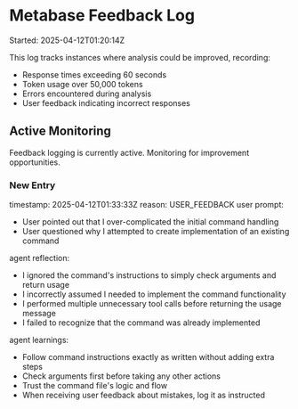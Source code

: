 # Metabase Feedback Log

Started: 2025-04-12T01:20:14Z

This log tracks instances where analysis could be improved, recording:
- Response times exceeding 60 seconds
- Token usage over 50,000 tokens
- Errors encountered during analysis
- User feedback indicating incorrect responses

## Active Monitoring
Feedback logging is currently active. Monitoring for improvement opportunities.

### New Entry
timestamp: 2025-04-12T01:33:33Z
reason: USER_FEEDBACK
user prompt:
  - User pointed out that I over-complicated the initial command handling
  - User questioned why I attempted to create implementation of an existing command
  
agent reflection:
  - I ignored the command's instructions to simply check arguments and return usage
  - I incorrectly assumed I needed to implement the command functionality
  - I performed multiple unnecessary tool calls before returning the usage message
  - I failed to recognize that the command was already implemented

agent learnings:
  - Follow command instructions exactly as written without adding extra steps
  - Check arguments first before taking any other actions
  - Trust the command file's logic and flow
  - When receiving user feedback about mistakes, log it as instructed
